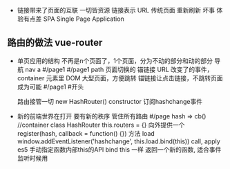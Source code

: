 - 链接带来了页面的互联
    一切皆资源 链接表示 URL
    传统页面 重新刷新 坏事   体验有点差
    SPA Single Page Application

## 路由的做法 vue-router 
- 单页应用的结构
    不再是n个页面了，1个页面，分为不动的部分和动的部分
    导航 nav a #/page1
    #/page1 path 页面切换的  锚链接
    URL 改变了的事件，container 元素里 DOM
    大型页面，方便跳转
    锚链接让点击链接，不跳转页面成为可能  #/page1 #开头

    路由接管一切 new HashRouter()
    constructor 订阅hashchange事件

- 新的前端世界在打开  要有新的秩序
  管住所有路由  #/page
  hash => cb() //container
  class HashRouter
  this.routers = {}
  向外提供一个  register(hash, callback = function() {}) 方法
  load
  window.addEventListener('hashchange', this.load.bind(this))
  call, apply es5 手动指定函数内部this的API
  bind this 一样 返回一个新的函数, 适合事件监听时候用


